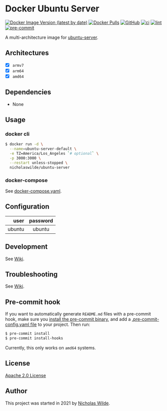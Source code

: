 # Docker Ubuntu Server
[![Docker Image Version (latest by date)](https://img.shields.io/docker/v/nicholaswilde/ubuntu-server)](https://hub.docker.com/r/nicholaswilde/ubuntu-server)
[![Docker Pulls](https://img.shields.io/docker/pulls/nicholaswilde/ubuntu-server)](https://hub.docker.com/r/nicholaswilde/ubuntu-server)
[![GitHub](https://img.shields.io/github/license/nicholaswilde/docker-ubuntu-server)](./LICENSE)
[![ci](https://github.com/nicholaswilde/docker-ubuntu-server/workflows/ci/badge.svg)](https://github.com/nicholaswilde/docker-ubuntu-server/actions?query=workflow%3Aci)
[![lint](https://github.com/nicholaswilde/docker-ubuntu-server/workflows/lint/badge.svg?branch=main)](https://github.com/nicholaswilde/docker-ubuntu-server/actions?query=workflow%3Alint)
[![pre-commit](https://img.shields.io/badge/pre--commit-enabled-brightgreen?logo=pre-commit&logoColor=white)](https://github.com/pre-commit/pre-commit)

A multi-architecture image for [ubuntu-server](https://ubuntu.com/download/server).

## Architectures

* [x] `armv7`
* [x] `arm64`
* [x] `amd64`

## Dependencies

* None

## Usage
### docker cli

```bash
$ docker run -d \
  --name=ubuntu-server-default \
  -e TZ=America/Los_Angeles `# optional` \
  -p 3000:3000 \
  --restart unless-stopped \
  nicholaswilde/ubuntu-server
```

### docker-compose

See [docker-compose.yaml](./docker-compose.yaml).

## Configuration

|  user  | password |
|-------:|:--------:|
| ubuntu |  ubuntu  |

## Development

See [Wiki](https://github.com/nicholaswilde/docker-template/wiki/Development).

## Troubleshooting

See [Wiki](https://github.com/nicholaswilde/docker-template/wiki/Troubleshooting).

## Pre-commit hook

If you want to automatically generate `README.md` files with a pre-commit hook, make sure you
[install the pre-commit binary](https://pre-commit.com/#install), and add a [.pre-commit-config.yaml file](./.pre-commit-config.yaml)
to your project. Then run:

```bash
$ pre-commit install
$ pre-commit install-hooks
```
Currently, this only works on `amd64` systems.

## License

[Apache 2.0 License](./LICENSE)

## Author
This project was started in 2021 by [Nicholas Wilde](https://github.com/nicholaswilde/).
